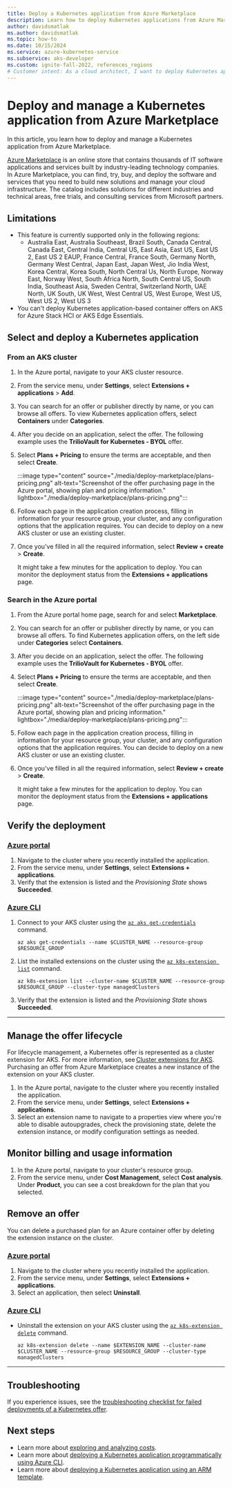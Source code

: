 ```yaml
---
title: Deploy a Kubernetes application from Azure Marketplace 
description: Learn how to deploy Kubernetes applications from Azure Marketplace on an Azure Kubernetes Service (AKS) cluster.
author: davidsmatlak
ms.author: davidsmatlak
ms.topic: how-to
ms.date: 10/15/2024
ms.service: azure-kubernetes-service
ms.subservice: aks-developer
ms.custom: ignite-fall-2022, references_regions
# Customer intent: As a cloud architect, I want to deploy Kubernetes applications from an online marketplace, so that I can efficiently manage resources and utilize pre-built solutions for my projects.
---
```


# Deploy and manage a Kubernetes application from Azure Marketplace

In this article, you learn how to deploy and manage a Kubernetes application from Azure Marketplace.

[Azure Marketplace][azure-marketplace] is an online store that contains thousands of IT software applications and services built by industry-leading technology companies. In Azure Marketplace, you can find, try, buy, and deploy the software and services that you need to build new solutions and manage your cloud infrastructure. The catalog includes solutions for different industries and technical areas, free trials, and consulting services from Microsoft partners.

## Limitations

* This feature is currently supported only in the following regions:
  * Australia East, Australia Southeast, Brazil South, Canada Central, Canada East, Central India, Central US, East Asia, East US, East US 2, East US 2 EAUP, France Central, France South, Germany North, Germany West Central, Japan East, Japan West, Jio India West, Korea Central, Korea South, North Central Us, North Europe, Norway East, Norway West, South Africa North, South Central US, South India, Southeast Asia, Sweden Central, Switzerland North, UAE North, UK South, UK West, West Central US, West Europe, West US, West US 2, West US 3
* You can't deploy Kubernetes application-based container offers on AKS for Azure Stack HCI or AKS Edge Essentials.

## Select and deploy a Kubernetes application

### From an AKS cluster

1. In the Azure portal, navigate to your AKS cluster resource.
1. From the service menu, under **Settings**, select **Extensions + applications** > **Add**.
1. You can search for an offer or publisher directly by name, or you can browse all offers. To view Kubernetes application offers, select **Containers** under **Categories**.
1. After you decide on an application, select the offer. The following example uses the **TrilioVault for Kubernetes - BYOL** offer.
1. Select **Plans + Pricing** to ensure the terms are acceptable, and then select **Create**.

   :::image type="content" source="./media/deploy-marketplace/plans-pricing.png" alt-text="Screenshot of the offer purchasing page in the Azure portal, showing plan and pricing information." lightbox="./media/deploy-marketplace/plans-pricing.png":::

1. Follow each page in the application creation process, filling in information for your resource group, your cluster, and any configuration options that the application requires. You can decide to deploy on a new AKS cluster or use an existing cluster.
1. Once you've filled in all the required information, select **Review + create** > **Create**.

    It might take a few minutes for the application to deploy. You can monitor the deployment status from the **Extensions + applications** page.

### Search in the Azure portal

1. From the Azure portal home page, search for and select **Marketplace**.
1. You can search for an offer or publisher directly by name, or you can browse all offers. To find Kubernetes application offers, on the left side under **Categories** select **Containers**.
1. After you decide on an application, select the offer. The following example uses the **TrilioVault for Kubernetes - BYOL** offer.
1. Select **Plans + Pricing** to ensure the terms are acceptable, and then select **Create**.

   :::image type="content" source="./media/deploy-marketplace/plans-pricing.png" alt-text="Screenshot of the offer purchasing page in the Azure portal, showing plan and pricing information." lightbox="./media/deploy-marketplace/plans-pricing.png":::

1. Follow each page in the application creation process, filling in information for your resource group, your cluster, and any configuration options that the application requires. You can decide to deploy on a new AKS cluster or use an existing cluster.
1. Once you've filled in all the required information, select **Review + create** > **Create**.

      It might take a few minutes for the application to deploy. You can monitor the deployment status from the **Extensions + applications** page.

## Verify the deployment

### [Azure portal](#tab/azure-portal)

1. Navigate to the cluster where you recently installed the application.
1. From the service menu, under **Settings**, select **Extensions + applications**.
1. Verify that the extension is listed and the *Provisioning State* shows **Succeeded**.

### [Azure CLI](#tab/azure-cli)

1. Connect to your AKS cluster using the [`az aks get-credentials`][az-aks-get-credentials] command.

    ```azurecli-interactive
    az aks get-credentials --name $CLUSTER_NAME --resource-group $RESOURCE_GROUP
    ```

1. List the installed extensions on the cluster using the [`az k8s-extension list`][az-k8s-extension-list] command.

    ```azurecli-interactive
    az k8s-extension list --cluster-name $CLUSTER_NAME --resource-group $RESOURCE_GROUP --cluster-type managedClusters
    ```

1. Verify that the extension is listed and the *Provisioning State* shows **Succeeded**.

---

## Manage the offer lifecycle

For lifecycle management, a Kubernetes offer is represented as a cluster extension for AKS. For more information, see [Cluster extensions for AKS][cluster-extensions]. Purchasing an offer from Azure Marketplace creates a new instance of the extension on your AKS cluster.

1. In the Azure portal, navigate to the cluster where you recently installed the application.
1. From the service menu, under **Settings**, select **Extensions + applications**.
1. Select an extension name to navigate to a properties view where you're able to disable autoupgrades, check the provisioning state, delete the extension instance, or modify configuration settings as needed.

## Monitor billing and usage information

1. In the Azure portal, navigate to your cluster's resource group.
1. From the service menu, under **Cost Management**, select **Cost analysis**. Under **Product**, you can see a cost breakdown for the plan that you selected.

## Remove an offer

You can delete a purchased plan for an Azure container offer by deleting the extension instance on the cluster.

### [Azure portal](#tab/azure-portal)

1. Navigate to the cluster where you recently installed the application.
1. From the service menu, under **Settings**, select **Extensions + applications**.
1. Select an application, then select **Uninstall**.

### [Azure CLI](#tab/azure-cli)

* Uninstall the extension on your AKS cluster using the [`az k8s-extension delete`][az-k8s-extension-delete] command.

    ```azurecli-interactive
    az k8s-extension delete --name $EXTENSION_NAME --cluster-name $CLUSTER_NAME --resource-group $RESOURCE_GROUP --cluster-type managedClusters
    ```

---

## Troubleshooting

If you experience issues, see the [troubleshooting checklist for failed deployments of a Kubernetes offer][marketplace-troubleshoot].

## Next steps

* Learn more about [exploring and analyzing costs][billing].
* Learn more about [deploying a Kubernetes application programmatically using Azure CLI](/azure/aks/deploy-application-az-cli).
* Learn more about [deploying a Kubernetes application using an ARM template](/azure/aks/deploy-application-template).

<!-- LINKS -->
[azure-marketplace]: /marketplace/azure-marketplace-overview
[cluster-extensions]: ./cluster-extensions.md
[billing]: /azure/cost-management-billing/costs/quick-acm-cost-analysis
[marketplace-troubleshoot]: /troubleshoot/azure/azure-kubernetes/troubleshoot-failed-kubernetes-deployment-offer
[az-aks-get-credentials]: /cli/azure/aks#az-aks-get-credentials
[az-k8s-extension-list]: /cli/azure/k8s-extension#az-k8s-extension-list
[az-k8s-extension-delete]: /cli/azure/k8s-extension#az-k8s-extension-delete
